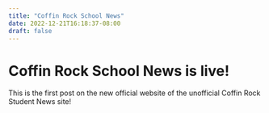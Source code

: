 ```yaml
---
title: "Coffin Rock School News"
date: 2022-12-21T16:18:37-08:00
draft: false
---
```


# Coffin Rock School News is live!
This is the first post on the new official website of the unofficial Coffin Rock 
Student News site!
